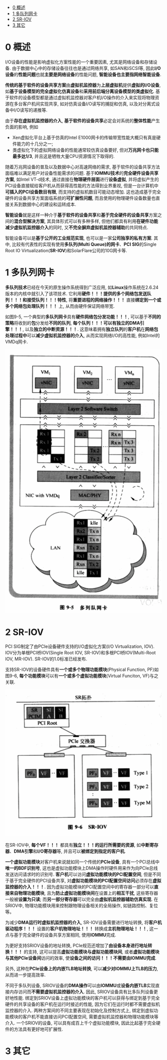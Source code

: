 
<!-- @import "[TOC]" {cmd="toc" depthFrom=1 depthTo=6 orderedList=false} -->

<!-- code_chunk_output -->

* [0 概述](#0-概述)
* [1 多队列网卡](#1-多队列网卡)
* [2 SR\-IOV](#2-sr-iov)
* [3 其它](#3-其它)

<!-- /code_chunk_output -->

# 0 概述

I/O设备的性能是影响虚拟化方案性能的一个重要因素, 尤其是网络设备和存储设备. 由于数据中心中的存储设备往往也是通过网络共享, 如SAN和iSCSI等, 因此**I/O设备**的**性能问题**也就**主要是网络设备**的性能问题, **智能设备也主要指网络智能设备**.

**传统的基于软件的设备共享方案**由**虚拟机监控器**为**上层虚拟机**提供**虚拟的I/O设备**, 如**基于设备模型的完全虚拟化仿真设备**和**采用前后端分离设备模型的类虚拟化**. 基于软件的设备模型都是通过虚拟机监控器对客户机I/O操作的介入来实现将物理资源在多台客户机间实现共享, 如对仿真设备I/O读写的捕捉和仿真, 以及对分离式设备中I/O读写的递推等. 

由于**存在虚拟机监控器的介入**, **基于软件的设备共享**必定会对系统的**整体性能**产生负面的影响, 例如

- Xen虚拟化平台上基于仿真的Intel E1000网卡的传输带宽性能大概只有真是硬件能力的十几分之一; 
- 类虚拟化下的虚拟网络设备的性能通常较仿真设备要好, 但对**万兆网卡也只能最多达1/3**, 并且这是牺牲大量CPU资源情况下取得的.

随着万兆网设备的普及以及数据中心对高速网络的需求, 基于软件的设备共享方法面临难以满足用户对设备性能需求的问题. 基于**IOMMU技术**的**完全硬件设备共享方案**, 如Intel VT\-d技术, 通过直接在**物理硬件层面**进行**设备虚拟**, 并将虚拟产生的PCI设备直接赋给客户机从而获得高性能的方法得到业界重视, 但是一台计算机中**可插入的PCI设备数目有限**, 而支持的虚拟机数目可能动态增加. 这也造成基于完全硬件的设备共享方案面临系统的**可扩展性问题**, 而且使用的物理硬件设备数量也直接关系到数据中心的建设和运转成本.

**智能设备**就是这样一种介于**基于软件的设备共享**和**基于完全硬件的设备共享**方案之间的**混合型解决方案**, 其具体形式可以有多种多样, 但他们都具有利用**在硬件功能减少虚拟机监控器介入**的同时, 又**不完全摒弃虚拟机监控器辅助**的共同特点. 

智能设备可以是**基于公开的工业规范实现**, 也可以是一家**公司独享的私有方案**. 其中, 比较有代表性的实现有使用**多队列(Multi Queue)的网卡**、**PCI SIG**的Single Root IO Virtualization(**SR\-IOV**)和SolarFlare公司的10G网卡等.

# 1 多队列网卡

**多队列技术**已经在今天的原生操作系统得到广泛应用, 如**Linux**操作系统在2.6.24版本的内核中就引入了该项技术. 它利用**硬件！！！提供的多个网络包发送队列！！！和接受队列！！！特性**, 将**重要进程的网络操作！！！** 直接**绑定到一个或多个网络包处理队列！！！** 上, 从而由硬件保证网络带宽.

如图9\-5, 一个典型的**多队列网卡**具有**硬件网络包分发功能！！！**, 可以基于**不同的策略**将收到的**包**分发给**不同的队列**, **每个队列！！！**可以有**独立的DMA引擎！！！**, 以及**独立的中断资源！！！**. 这意味着拥有**独立队列**的**客户机**在**网络包处理过程中**可以**减少虚拟机监控器的介入**, 从而实现网络I/O的高性能, 例如Intel的VMDq网卡.

![](./images/2019-05-06-16-39-07.png)

# 2 SR\-IOV

PCI SIG制定了由PCIe设备硬件支持的I/O虚拟化方案(I/O Virtualization, IOV). IOV分为单根PCI桥IOV(Single Root IOV, SR\-IOV)和多根PCI桥IOV(Multi\-Root IOV, MR\-IOV). SR\-IOV的1.0标准已经发布.

支持SR\-IOV的设备硬件具有**一个或多个物理功能模块**(Physical Function, PF)如图9\-6, **每个功能模块**可以有**一个或多个虚拟功能模块**(Virtual Funciton, VF)与之关联.

![](./images/2019-05-06-16-51-27.png)

在SR\-IOV中, **每个VF！！！** 都具有**独立！！！的运行所需要的资源**, 如**中断寄存器**、**DMA引擎**和**I/O寄存器**等, 并且可以**被绑定到指定的客户机**. 

**一个虚拟功能模块**对客户机来说就如同一个传统的**PCIe设备**, 具有一个PCI总线中**唯一的BDF识别号**, 这也是虚拟功能模块上DMA操作时硬件用来作为向PCIe总线发送访问请求时的识别号. **客户机**可以访问**虚拟功能模块的PCI配置空间**, 但是不同于基于完全硬件的PCI设备共享, 对**虚拟功能模块的PCI配置空间访问**必须存在**虚拟监控器的介入！！！**. 因为虚拟功能模块的PCI配置空间中的寄存器一部分可以**直接来自物理功能模块**, 且为**防止虚拟功能模块间**在设置上的**相互干扰**, 这些寄存器一般被**设置为只读**; 而**另一部分寄存器**可以完全由**虚拟机监控器辅助仿真实现**. 在SRIOV中, 物理功能模块用来控制跟物理设备相关的全局操作, 如链路控制、复位等。

为减少**DMA运行时虚拟机监控器的介入**, SR\-IOV设备需要进行地址转换, 将**客户机驱动程序！！！** 设置的**客户机物理地址！！！** 转换成**主机物理地址！！！**, 这一点与基于完全硬件的设备共享方案相同, 使用**IOMMU**完成. 

为更好支持SRIOV设备的地址转换, PCIe规范还增加了**由设备本身进行地址转换！！！** 的支持, 这可以提高**虚拟功能模块与虚拟功能模块间**, 或者**虚拟功能模块与其他PCIe设备间**访问的效率, 使**设备之间的访问！！！不需要由IOMMU完成**. 

另外, 这种在**PCIe设备上的内嵌TLB地址转换**, 可以**减少对IOMMU上TLB的压力**, 从而进一步提高效率.

不同于多队列设备, SRIOV设备的**DMA操作**可以由**IOMMU**或**设备内嵌TLB**实现直接内存访问而**不需要虚拟机监控器的介入**. 因此, SRIOV设备具有比多队列设备更好地性能. 绑定到SRIOV设备上虚拟功能模块的客户机可以获得与绑定到基于完全硬件的共享设备的客户机在运行时接近的性能, 因为它们在运行时都不需要虚拟机监控器的介入. 两种方案间的不同主要表现在初始化及控制方式上, 绑定到虚拟功能模块的客户机不能直接访问PCI配置空间, 需要虚拟机监控器和物理功能模块等介入. 一个SRIOV的设备, 可以具有成百上千个虚拟功能模块, 因此比起基于完全硬件的方法具有更好地可扩展性.

# 3 其它

